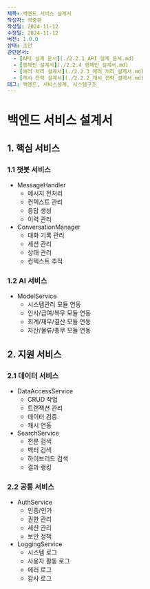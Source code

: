 ```yaml
---
제목: 백엔드 서비스 설계서
작성자: 곽중관
작성일: 2024-11-12
수정일: 2024-11-12
버전: 1.0.0
상태: 초안
관련문서:
  - [API 설계 문서](./2.2.1_API_설계_문서.md)
  - [랭체인 설계서](./2.2.4_랭체인_설계서.md)
  - [에러 처리 설계서](./2.2.3_에러_처리_설계서.md)
  - [캐시 전략 설계서](./2.2.2_캐시_전략_설계서.md)
태그: 백엔드, 서비스설계, 시스템구조
---
```


# 백엔드 서비스 설계서

## 1. 핵심 서비스

### 1.1 챗봇 서비스
- MessageHandler
  - 메시지 전처리
  - 컨텍스트 관리
  - 응답 생성
  - 이력 관리
- ConversationManager
  - 대화 기록 관리
  - 세션 관리
  - 상태 관리
  - 컨텍스트 추적

### 1.2 AI 서비스
- ModelService
  - 시스템관리 모듈 연동
  - 인사/급여/복무 모듈 연동
  - 회계/재무/결산 모듈 연동
  - 자산/물류/총무 모듈 연동

## 2. 지원 서비스

### 2.1 데이터 서비스
- DataAccessService
  - CRUD 작업
  - 트랜잭션 관리
  - 데이터 검증
  - 캐시 연동
- SearchService
  - 전문 검색
  - 벡터 검색
  - 하이브리드 검색
  - 결과 랭킹

### 2.2 공통 서비스
- AuthService
  - 인증/인가
  - 권한 관리
  - 세션 관리
  - 보안 정책
- LoggingService
  - 시스템 로그
  - 사용자 활동 로그
  - 에러 로그
  - 감사 로그